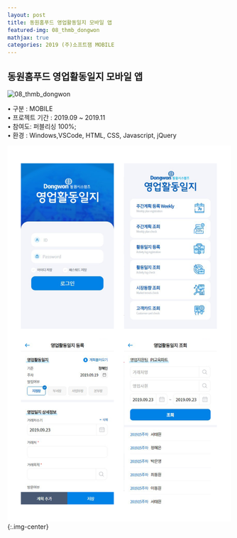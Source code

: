 ```yaml
---
layout: post
title: 동원홈푸드 영업활동일지 모바일 앱
featured-img: 08_thmb_dongwon
mathjax: true
categories: 2019 (주)소프트잼 MOBILE
---
```


## 동원홈푸드 영업활동일지 모바일 앱

![08_thmb_dongwon](/images/08_thmb_dongwon.jpg)  

• 구분 : MOBILE  
• 프로젝트 기간 : 2019.09 ~ 2019.11  
• 참여도: 퍼블리싱 100%;  
• 환경 : Windows,VSCode, HTML, CSS, Javascript, jQuery  

![08_dongwon_list](/images/08_dongwon_list.png){:.img-center} 
